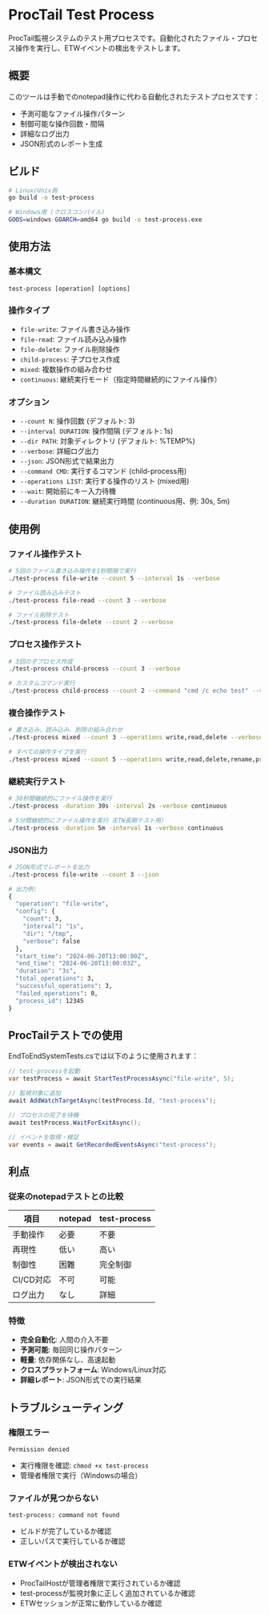 # ProcTail Test Process

ProcTail監視システムのテスト用プロセスです。自動化されたファイル・プロセス操作を実行し、ETWイベントの検出をテストします。

## 概要

このツールは手動でのnotepad操作に代わる自動化されたテストプロセスです：
- 予測可能なファイル操作パターン
- 制御可能な操作回数・間隔
- 詳細なログ出力
- JSON形式のレポート生成

## ビルド

```bash
# Linux/Unix用
go build -o test-process

# Windows用 (クロスコンパイル)
GOOS=windows GOARCH=amd64 go build -o test-process.exe
```

## 使用方法

### 基本構文
```
test-process [operation] [options]
```

### 操作タイプ
- `file-write`: ファイル書き込み操作
- `file-read`: ファイル読み込み操作  
- `file-delete`: ファイル削除操作
- `child-process`: 子プロセス作成
- `mixed`: 複数操作の組み合わせ
- `continuous`: 継続実行モード（指定時間継続的にファイル操作）

### オプション
- `--count N`: 操作回数 (デフォルト: 3)
- `--interval DURATION`: 操作間隔 (デフォルト: 1s)
- `--dir PATH`: 対象ディレクトリ (デフォルト: %TEMP%)
- `--verbose`: 詳細ログ出力
- `--json`: JSON形式で結果出力
- `--command CMD`: 実行するコマンド (child-process用)
- `--operations LIST`: 実行する操作のリスト (mixed用)
- `--wait`: 開始前にキー入力待機
- `--duration DURATION`: 継続実行時間 (continuous用、例: 30s, 5m)

## 使用例

### ファイル操作テスト
```bash
# 5回のファイル書き込み操作を1秒間隔で実行
./test-process file-write --count 5 --interval 1s --verbose

# ファイル読み込みテスト
./test-process file-read --count 3 --verbose

# ファイル削除テスト
./test-process file-delete --count 2 --verbose
```

### プロセス操作テスト
```bash
# 3回の子プロセス作成
./test-process child-process --count 3 --verbose

# カスタムコマンド実行
./test-process child-process --count 2 --command "cmd /c echo test" --verbose
```

### 複合操作テスト
```bash
# 書き込み、読み込み、削除の組み合わせ
./test-process mixed --count 3 --operations write,read,delete --verbose

# すべての操作タイプを実行
./test-process mixed --count 5 --operations write,read,delete,rename,process --verbose
```

### 継続実行テスト
```bash
# 30秒間継続的にファイル操作を実行
./test-process -duration 30s -interval 2s -verbose continuous

# 5分間継続的にファイル操作を実行（ETW長期テスト用）
./test-process -duration 5m -interval 1s -verbose continuous
```

### JSON出力
```bash
# JSON形式でレポートを出力
./test-process file-write --count 3 --json

# 出力例:
{
  "operation": "file-write",
  "config": {
    "count": 3,
    "interval": "1s",
    "dir": "/tmp",
    "verbose": false
  },
  "start_time": "2024-06-20T13:00:00Z",
  "end_time": "2024-06-20T13:00:03Z",
  "duration": "3s",
  "total_operations": 3,
  "successful_operations": 3,
  "failed_operations": 0,
  "process_id": 12345
}
```

## ProcTailテストでの使用

EndToEndSystemTests.csでは以下のように使用されます：

```csharp
// test-processを起動
var testProcess = await StartTestProcessAsync("file-write", 5);

// 監視対象に追加
await AddWatchTargetAsync(testProcess.Id, "test-process");

// プロセスの完了を待機
await testProcess.WaitForExitAsync();

// イベントを取得・検証
var events = await GetRecordedEventsAsync("test-process");
```

## 利点

### 従来のnotepadテストとの比較
| 項目 | notepad | test-process |
|------|---------|--------------|
| 手動操作 | 必要 | 不要 |
| 再現性 | 低い | 高い |
| 制御性 | 困難 | 完全制御 |
| CI/CD対応 | 不可 | 可能 |
| ログ出力 | なし | 詳細 |

### 特徴
- **完全自動化**: 人間の介入不要
- **予測可能**: 毎回同じ操作パターン
- **軽量**: 依存関係なし、高速起動
- **クロスプラットフォーム**: Windows/Linux対応
- **詳細レポート**: JSON形式での実行結果

## トラブルシューティング

### 権限エラー
```
Permission denied
```
- 実行権限を確認: `chmod +x test-process`
- 管理者権限で実行（Windowsの場合）

### ファイルが見つからない
```
test-process: command not found
```
- ビルドが完了しているか確認
- 正しいパスで実行しているか確認

### ETWイベントが検出されない
- ProcTailHostが管理者権限で実行されているか確認
- test-processが監視対象に正しく追加されているか確認
- ETWセッションが正常に動作しているか確認